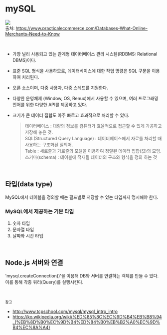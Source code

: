 # mySQL

![](https://www.practicalecommerce.com/wp-content/uploads/images/0001/6513/3-redo.jpg)   
출처: https://www.practicalecommerce.com/Databases-What-Online-Merchants-Need-to-Know

<br/>

- 가장 널리 사용되고 있는 관계형 데이터베이스 관리 시스템(RDBMS: Relational DBMS)이다.
- 표준 SQL 형식을 사용하므로, 데이터베이스에 대한 작업 명령은 SQL 구문을 이용하여 처리된다. 
- 오픈 소스이며, 다중 사용자, 다중 스레드를 지원한다.
- 다양한 운영체제 (Window, OS, Renux)에서 사용할 수 있으며, 여러 프로그래밍 언어를 위한 다양한 API를 제공하고 있다.
- 크기가 큰 데이터 집합도 아주 빠르고 효과적으로 처리할 수 있다.


  > 데이터베이스 : 대량의 정보를 컴퓨터가 효율적으로 접근할 수 있게 가공하고 저장해 놓은 것.    
  > SQL(Structured Query Language) : 데이터베이스에서 자료를 처리할 때 사용하는 구조화된 질의어.   
  > Table : 세로줄과 가로줄의 모델을 이용하여 정렬된 데이터 집합(값)의 모임.
  > 스키마(schema) : 테이블에 적재될 데이터의 구조와 형식을 정의 하는 것

  <br/>

## 타입(data type)
MySQL에서 테이블을 정의할 때는 필드별로 저장할 수 있는 타입까지 명시해야 한다.

### MySQL에서 제공하는 기본 타입

1. 숫자 타입
2. 문자열 타입
3. 날짜와 시간 타입

<br/>

## Node.js 서버와 연결

'mysql.createConnection()'을 이용해 DB와 서버를 연결하는 객체를 만들 수 있다.
이를 통해 각종 쿼리(Query)를 실행시킨다. 

<br/>

`참고`
- http://www.tcpschool.com/mysql/mysql_intro_intro
- https://ko.wikipedia.org/wiki/%ED%85%8C%EC%9D%B4%EB%B8%94_(%EB%8D%B0%EC%9D%B4%ED%84%B0%EB%B2%A0%EC%9D%B4%EC%8A%A4)